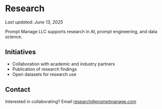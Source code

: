 # Research

_Last updated: June 13, 2025_

Prompt Manage LLC supports research in AI, prompt engineering, and data science.

## Initiatives
- Collaboration with academic and industry partners
- Publication of research findings
- Open datasets for research use

## Contact
Interested in collaborating? Email [research@promptmanage.com](mailto:research@promptmanage.com) 